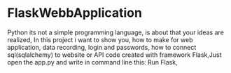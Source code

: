 # FlaskWebbApplication
Python its not a simple programming language, is about that your ideas are realized,  In this project i want to show you, how to make for web application, data recording, login and passwords, how to connect sql(sqlalchemy) to website or API code created with framework Flask,Just open the app.py and write in command line this: Run Flask, 
